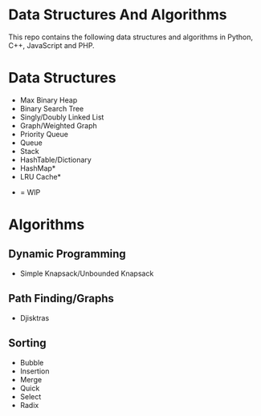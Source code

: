 # Data Structures And Algorithms
This repo contains the following data structures and algorithms in Python, C++, JavaScript and PHP.
# Data Structures
- Max Binary Heap
- Binary Search Tree
- Singly/Doubly Linked List
- Graph/Weighted Graph
- Priority Queue
- Queue
- Stack
- HashTable/Dictionary
- HashMap*
- LRU Cache*

* = WIP

# Algorithms
## Dynamic Programming
- Simple Knapsack/Unbounded Knapsack
## Path Finding/Graphs
- Djisktras
## Sorting
- Bubble
- Insertion
- Merge
- Quick
- Select
- Radix

